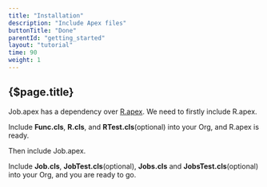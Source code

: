```yaml
---
title: "Installation"
description: "Include Apex files"
buttonTitle: "Done"
parentId: "getting_started"
layout: "tutorial"
time: 90
weight: 1
---
```


## {$page.title}

Job.apex has a dependency over [R.apex](https://github.com/Click-to-Cloud/R.apex). We need to firstly include R.apex.

Include **Func.cls**, **R.cls**, and **RTest.cls**(optional) into your Org, and R.apex is ready.

Then include Job.apex.

Include **Job.cls**, **JobTest.cls**(optional), **Jobs.cls** and **JobsTest.cls**(optional) into your Org, and you are ready to go.

